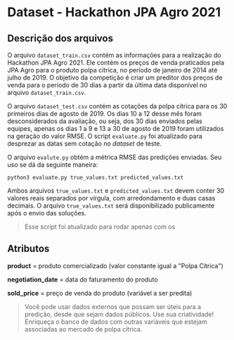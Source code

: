 # Dataset - Hackathon JPA Agro 2021

## Descrição dos arquivos

O arquivo ```dataset_train.csv``` contém as informações para a realização do Hackathon JPA Agro 2021. Ele contém os preços de venda praticados pela JPA Agro para o produto polpa cítrica, no período de janeiro de 2014 até julho de 
2019. O objetivo da competição é criar um preditor dos preços de venda para o período de 30 dias a partir da última data disponível no arquivo ```dataset_train.csv```.


O arquivo ```dataset_test.csv``` contém as cotações da polpa cítrica para os 30 primeiros dias de agosto de 2019. Os dias 10 a 12 desse mês foram desconsiderados da avaliação, ou seja, dos 30 dias enviados pelas equipes, apenas os dias 1 a 9 e 13 a 30 de agosto de 2019 foram utilizados na geração do valor RMSE. O script ```evaluate.py``` foi atualizado para desprezar as datas sem cotação no *dataset* de teste.


O arquivo ```evalute.py``` obtém a métrica RMSE das predições enviadas. Seu uso se dá da seguinte maneira:

```python3 evaluate.py true_values.txt predicted_values.txt```

Ambos arquivos ```true_values.txt``` e ```predicted_values.txt``` devem conter 30 valores reais separados por vírgula, com arredondamento e duas casas decimais. O arquivo ```true_values.txt``` será disponibilizado publicamente após o envio das soluções.

> Esse script foi atualizado para rodar apenas com os 


## Atributos

**product** = produto comercializado (valor constante igual a "Polpa Cítrica")

**negotiation_date** = data do faturamento do produto

**sold_price** = preço de venda do produto (variável a ser predita)


> Você pode usar dados externos que possam ser úteis para a predição, desde que sejam dados públicos. Use
sua criatividade! Enriqueça o banco de dados com outras variáveis que estejam associadas ao mercado de
polpa cítrica.
